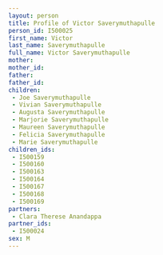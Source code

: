 ```yaml
---
layout: person
title: Profile of Victor Saverymuthapulle
person_id: I500025
first_name: Victor
last_name: Saverymuthapulle
full_name: Victor Saverymuthapulle
mother: 
mother_id: 
father: 
father_id: 
children:
 - Joe Saverymuthapulle
 - Vivian Saverymuthapulle
 - Augusta Saverymuthapulle
 - Marjorie Saverymuthapulle
 - Maureen Saverymuthapulle
 - Felicia Saverymuthapulle
 - Marie Saverymuthapulle
children_ids:
 - I500159
 - I500160
 - I500163
 - I500164
 - I500167
 - I500168
 - I500169
partners:
 - Clara Therese Anandappa
partner_ids:
 - I500024
sex: M
---
```


